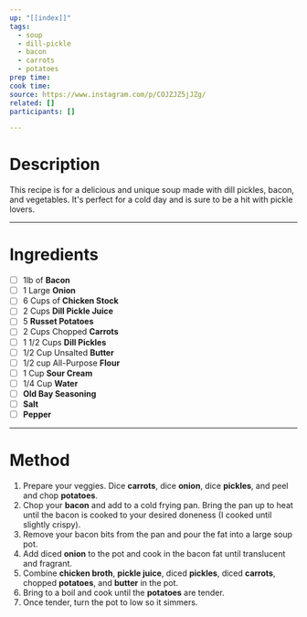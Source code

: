 ```yaml
---
up: "[[index]]"
tags:
  - soup
  - dill-pickle
  - bacon
  - carrots
  - potatoes
prep time: 
cook time: 
source: https://www.instagram.com/p/COJZJZ5jJZg/
related: []
participants: [] 

---
```

# Description
This recipe is for a delicious and unique soup made with dill pickles, bacon, and vegetables. It's perfect for a cold day and is sure to be a hit with pickle lovers.

---
# Ingredients
- [ ] 1lb of **Bacon**
- [ ] 1 Large **Onion**
- [ ] 6 Cups of **Chicken Stock**
- [ ] 2 Cups **Dill Pickle Juice**
- [ ] 5 **Russet Potatoes**
- [ ] 2 Cups Chopped **Carrots**
- [ ] 1 1/2 Cups **Dill Pickles**
- [ ] 1/2 Cup Unsalted **Butter**
- [ ] 1/2 cup All-Purpose **Flour**
- [ ] 1 Cup **Sour Cream**
- [ ] 1/4 Cup **Water**
- [ ] **Old Bay Seasoning**
- [ ] **Salt**
- [ ] **Pepper**

---
# Method
1. Prepare your veggies. Dice **carrots**, dice **onion**, dice **pickles**, and peel and chop **potatoes**.
2. Chop your **bacon** and add to a cold frying pan. Bring the pan up to heat until the bacon is cooked to your desired doneness (I cooked until slightly crispy).
3. Remove your bacon bits from the pan and pour the fat into a large soup pot.
4. Add diced **onion** to the pot and cook in the bacon fat until translucent and fragrant.
5. Combine **chicken broth**, **pickle juice**, diced **pickles**, diced **carrots**, chopped **potatoes**, and **butter** in the pot.
6. Bring to a boil and cook until the **potatoes** are tender.
7. Once tender, turn the pot to low so it simmers.

